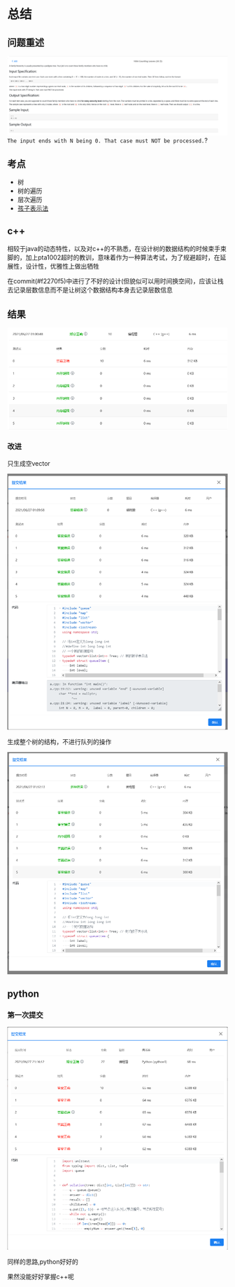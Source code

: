 # 总结
## 问题重述

![](https://raw.githubusercontent.com/ednow/cloudimg/main/githubio/20210625231516.png)
`The input ends with N being 0. That case must NOT be processed.`?

## 考点
+ 树
+ 树的遍历
+ 层次遍历
+ [孩子表示法](https://ednow.github.io/2021/03/04/%E7%8E%8B%E9%81%93-%E6%95%B0%E6%8D%AE%E7%BB%93%E6%9E%84/#%E5%AD%A9%E5%AD%90%E8%A1%A8%E7%A4%BA%E6%B3%95)

## c++
相较于java的动态特性，以及对c++的不熟悉，在设计树的数据结构的时候束手束脚的，加上pta1002超时的教训，意味着作为一种算法考试，为了规避超时，在延展性，设计性，优雅性上做出牺牲

在commit(#f2270f5)中进行了不好的设计(但貌似可以用时间换空间)，应该让栈去记录层数信息而不是让树这个数据结构本身去记录层数信息

## 结果
![](https://raw.githubusercontent.com/ednow/cloudimg/main/githubio/20210627010059.png)

### 改进
只生成空vector

![](https://raw.githubusercontent.com/ednow/cloudimg/main/githubio/20210627011114.png)

生成整个树的结构，不进行队列的操作

![](https://raw.githubusercontent.com/ednow/cloudimg/main/githubio/20210627011239.png)

## python
### 第一次提交
![](https://raw.githubusercontent.com/ednow/cloudimg/main/githubio/20210627212423.png)

同样的思路,python好好的

果然没能好好掌握c++呢
